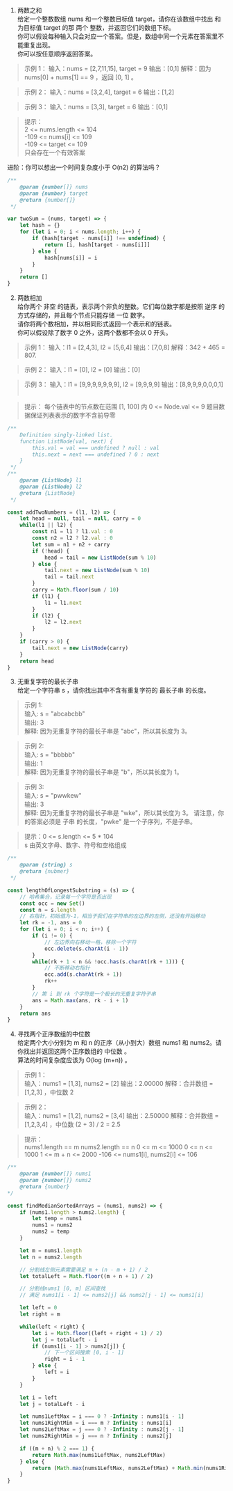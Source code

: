 1. 两数之和  
给定一个整数数组 nums 和一个整数目标值 target，请你在该数组中找出 和为目标值 target  的那 两个 整数，并返回它们的数组下标。  
你可以假设每种输入只会对应一个答案。但是，数组中同一个元素在答案里不能重复出现。  
你可以按任意顺序返回答案。

> 示例 1：
输入：nums = [2,7,11,15], target = 9
输出：[0,1]
解释：因为 nums[0] + nums[1] == 9 ，返回 [0, 1] 。

> 示例 2：
输入：nums = [3,2,4], target = 6
输出：[1,2]

> 示例 3：
输入：nums = [3,3], target = 6
输出：[0,1]
 

> 提示：  
2 <= nums.length <= 104  
-109 <= nums[i] <= 109  
-109 <= target <= 109  
只会存在一个有效答案 

进阶：你可以想出一个时间复杂度小于 O(n2) 的算法吗？
```js
/**
    @param {number[]} nums
    @param {number} target
    @return {number[]}
 */

var twoSum = (nums, target) => {
    let hash = {}
    for (let i = 0; i < nums.length; i++) {
        if (hash[target - nums[i]] !== undefined) {
            return [i, hash[target - nums[i]]]
        } else {
            hash[nums[i]] = i
        }
    }
    return []
}
```
2. 两数相加  
给你两个 非空 的链表，表示两个非负的整数。它们每位数字都是按照 逆序 的方式存储的，并且每个节点只能存储 一位 数字。  
请你将两个数相加，并以相同形式返回一个表示和的链表。  
你可以假设除了数字 0 之外，这两个数都不会以 0 开头。

> 示例 1：
输入：l1 = [2,4,3], l2 = [5,6,4]
输出：[7,0,8]
解释：342 + 465 = 807.

> 示例 2：
输入：l1 = [0], l2 = [0]
输出：[0]

> 示例 3：
输入：l1 = [9,9,9,9,9,9,9], l2 = [9,9,9,9]
输出：[8,9,9,9,0,0,0,1]
 

> 提示：
每个链表中的节点数在范围 [1, 100] 内
0 <= Node.val <= 9
题目数据保证列表表示的数字不含前导零

```js
/**
    Definition singly-linked list.
    function ListNode(val, next) {
        this.val = val === undefined ? null : val
        this.next = next === undefined ? 0 : next
    }
 */
/**
    @param {ListNode} l1
    @param {ListNode} l2
    @return {ListNode}
 */

const addTwoNumbers = (l1, l2) => {
    let head = null, tail = null, carry = 0
    while(l1 || l2) {
        const n1 = l1 ? l1.val : 0
        const n2 = l2 ? l2.val : 0
        let sum = n1 + n2 + carry
        if (!head) {
            head = tail = new ListNode(sum % 10)
        } else {
            tail.next = new ListNode(sum % 10)
            tail = tail.next
        }
        carry = Math.floor(sum / 10)
        if (l1) {
            l1 = l1.next
        }
        if (l2) {
            l2 = l2.next
        }
    }
    if (carry > 0) {
        tail.next = new ListNode(carry)
    }
    return head
}
```
3. 无重复字符的最长子串  
给定一个字符串 s ，请你找出其中不含有重复字符的 最长子串 的长度。

> 示例 1:  
输入: s = "abcabcbb"  
输出: 3   
解释: 因为无重复字符的最长子串是 "abc"，所以其长度为 3。  

> 示例 2:  
输入: s = "bbbbb"  
输出: 1  
解释: 因为无重复字符的最长子串是 "b"，所以其长度为 1。  

> 示例 3:  
输入: s = "pwwkew"  
输出: 3  
解释: 因为无重复字符的最长子串是 "wke"，所以其长度为 3。
     请注意，你的答案必须是 子串 的长度，"pwke" 是一个子序列，不是子串。

> 提示：0 <= s.length <= 5 * 104  
s 由英文字母、数字、符号和空格组成
```js
/**
    @param {string} s
    @return {nubmer}
 */

const lengthOfLongestSubstring = (s) => {
    // 哈希集合，记录每一个字符是否出现
    const occ = new Set()
    const n = s.length
    // 右指针，初始值为-1，相当于我们在字符串的左边界的左侧，还没有开始移动
    let rk = -1, ans = 0
    for (let i = 0; i < n; i++) {
        if (i != 0) {
            // 左边界向右移动一格，移除一个字符
            occ.delete(s.charAt(i - 1))
        }
        while(rk + 1 < n && !occ.has(s.charAt(rk + 1))) {
            // 不断移动右指针
            occ.add(s.charAt(rk + 1))
            rk++
        }
        // 第 i 到 rk 个字符是一个极长的无重复字符子串
        ans = Math.max(ans, rk - i + 1)
    }
    return ans
}
```

4. 寻找两个正序数组的中位数  
给定两个大小分别为 m 和 n 的正序（从小到大）数组 nums1 和 nums2。请你找出并返回这两个正序数组的 中位数 。  
算法的时间复杂度应该为 O(log (m+n)) 。  

 

> 示例 1：  
输入：nums1 = [1,3], nums2 = [2]
输出：2.00000
解释：合并数组 = [1,2,3] ，中位数 2

>示例 2：  
输入：nums1 = [1,2], nums2 = [3,4]
输出：2.50000
解释：合并数组 = [1,2,3,4] ，中位数 (2 + 3) / 2 = 2.5

>提示：  
nums1.length == m
nums2.length == n
0 <= m <= 1000
0 <= n <= 1000
1 <= m + n <= 2000
-106 <= nums1[i], nums2[i] <= 106
```js
/**
    @param {number[]} nums1
    @param {number[]} nums2
    @return {number}
*/

const findMedianSortedArrays = (nums1, nums2) => {
    if (nums1.length > nums2.length) {
        let temp = nums1
        nums1 = nums2
        nums2 = temp
    }

    let m = nums1.length
    let n = nums2.length

    // 分割线左侧元素需要满足 m + (n - m + 1) / 2
    let totalLeft = Math.floor((m + n + 1) / 2)

    // 分割线nums1 [0, m] 区间查找
    // 满足 nums1[i - 1] <= nums2[j] && nums2[j - 1] <= nums1[i]

    let left = 0
    let right = m

    while(left < right) {
        let i = Math.floor((left + right + 1) / 2)
        let j = totalLeft - i
        if (nums1[i - 1] > nums2[j]) {
            // 下一个区间搜索 [0, i - 1]
            right = i - 1
        } else {
            left = i
        }
    }

    let i = left
    let j = totalLeft - i

    let nums1LeftMax = i === 0 ? -Infinity : nums1[i - 1]
    let nums1RightMin = i === m ? Infinity : nums1[i]
    let nums2LeftMax = j === 0 ? -Infinity : nums2[j - 1]
    let nums2RightMin = j === n ? Infinity : nums2[j]

    if ((m + n) % 2 === 1) {
        return Math.max(nums1LeftMax, nums2LeftMax)
    } else {
        return (Math.max(nums1LeftMax, nums2LeftMax) + Math.min(nums1RightMin, nums2RightMin)) / 2
    }
}
```